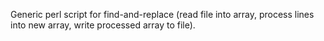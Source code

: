 Generic perl script for find-and-replace (read file into array, process lines into new array, write processed array to file).

